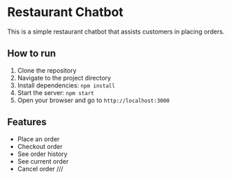 # Restaurant Chatbot

This is a simple restaurant chatbot that assists customers in placing orders.

## How to run

1. Clone the repository
2. Navigate to the project directory
3. Install dependencies: `npm install`
4. Start the server: `npm start`
5. Open your browser and go to `http://localhost:3000`

## Features

- Place an order
- Checkout order
- See order history
- See current order
- Cancel order
///